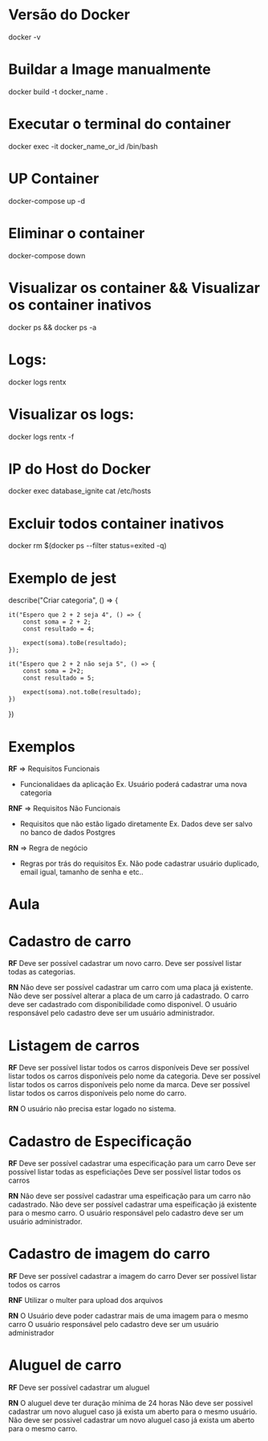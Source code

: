 # Versão do Docker
docker -v

# Buildar a Image manualmente
docker build -t docker_name .

# Executar o terminal do container
docker exec -it docker_name_or_id /bin/bash

# UP Container
docker-compose up -d 

# Eliminar o container
docker-compose down

# Visualizar os container && Visualizar os container inativos 
docker ps && docker ps -a

# Logs:
docker logs rentx

# Visualizar os logs:
docker logs rentx -f

# IP do Host do Docker
docker exec database_ignite cat /etc/hosts

# Excluir todos container inativos
docker rm $(docker ps --filter status=exited -q)

# Exemplo de jest

describe("Criar categoria", () => {
    
    it("Espero que 2 + 2 seja 4", () => {
        const soma = 2 + 2;
        const resultado = 4;

        expect(soma).toBe(resultado);
    });

    it("Espero que 2 + 2 não seja 5", () => {
        const soma = 2+2;
        const resultado = 5;

        expect(soma).not.toBe(resultado);
    })
})

# Exemplos 
**RF** => Requisitos Funcionais
- Funcionalidaes da aplicação
Ex. Usuário poderá cadastrar uma nova categoria

**RNF** => Requisitos Não Funcionais
- Requisitos que não estão ligado diretamente
Ex. Dados deve ser salvo no banco de dados Postgres

**RN** => Regra de negócio
- Regras por trás do requisitos
Ex. Não pode cadastrar usuário duplicado, email igual, tamanho de senha e etc..

# Aula 

# Cadastro de carro

**RF**
Deve ser possível cadastrar um novo carro.
Deve ser possível listar todas as categorias.

**RN**
Não deve ser possível cadastrar um carro com uma placa já existente.
Não deve ser possível alterar a placa de um carro já cadastrado.
O carro deve ser cadastrado com disponibilidade como disponivel.
O usuário responsável pelo cadastro deve ser um usuário administrador.

# Listagem de carros

**RF**
Deve ser possível listar todos os carros disponíveis
Deve ser possível listar todos os carros disponíveis pelo nome da categoria.
Deve ser possível listar todos os carros disponíveis pelo nome da marca.
Deve ser possível listar todos os carros disponíveis pelo nome do carro.

**RN**
O usuário não precisa estar logado no sistema.

# Cadastro de Especificação

**RF**
Deve ser possível cadastrar uma especificação para um carro
Deve ser possível listar todas as espeficiações
Deve ser possível listar todos os carros

**RN**
Não deve ser possível cadastrar uma espeificação para um carro não cadastrado.
Não deve ser possível cadastrar uma espeificação já existente para o mesmo carro.
O usuário responsável pelo cadastro deve ser um usuário administrador.

# Cadastro de imagem do carro

**RF**
Deve ser possível cadastrar a imagem do carro
Dever ser possível listar todos os carros

**RNF**
Utilizar o multer para upload dos arquivos

**RN**
O Usuário deve poder cadastrar mais de uma imagem para o mesmo carro
O usuário responsável pelo cadastro deve ser um usuário administrador

# Aluguel de carro

**RF**
Deve ser possível cadastrar um aluguel

**RN**
O aluguel deve ter duração mínima de 24 horas
Não deve ser possivel cadastrar um novo aluguel caso já exista um aberto para o mesmo usuário.
Não deve ser possivel cadastrar um novo aluguel caso já exista um aberto para o mesmo carro.